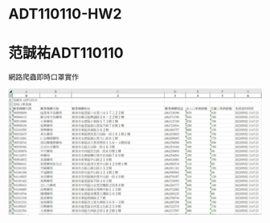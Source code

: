 # ADT110110-HW2

# 范誠祐ADT110110

網路爬蟲即時口罩實作

![image](https://github.com/yoyoinkfan/ADT110110-HW2/blob/main/%E5%8F%A3%E7%BD%A9%E6%95%B8%E9%87%8F.jpg)
